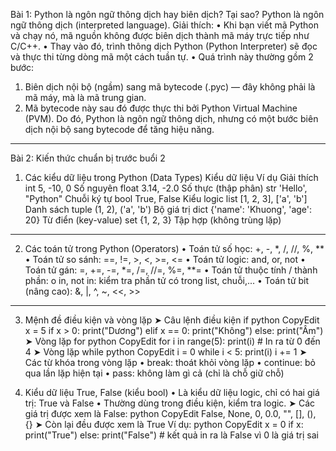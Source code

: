 Bài 1: Python là ngôn ngữ thông dịch hay biên dịch? Tại sao?
Python là ngôn ngữ thông dịch (interpreted language).
Giải thích:
•	Khi bạn viết mã Python và chạy nó, mã nguồn không được biên dịch thành mã máy trực tiếp như C/C++.
•	Thay vào đó, trình thông dịch Python (Python Interpreter) sẽ đọc và thực thi từng dòng mã một cách tuần tự.
•	Quá trình này thường gồm 2 bước:
1.	Biên dịch nội bộ (ngầm) sang mã bytecode (.pyc) — đây không phải là mã máy, mà là mã trung gian.
2.	Mã bytecode này sau đó được thực thi bởi Python Virtual Machine (PVM).
 Do đó, Python là ngôn ngữ thông dịch, nhưng có một bước biên dịch nội bộ sang bytecode để tăng hiệu năng.
________________________________________
Bài 2: Kiến thức chuẩn bị trước buổi 2
1. Các kiểu dữ liệu trong Python (Data Types)
Kiểu dữ liệu	Ví dụ	Giải thích
int	5, -10, 0	Số nguyên
float	3.14, -2.0	Số thực (thập phân)
str	'Hello', "Python"	Chuỗi ký tự
bool	True, False	Kiểu logic
list	[1, 2, 3], ['a', 'b']	Danh sách
tuple	(1, 2), ('a', 'b')	Bộ giá trị
dict	{'name': 'Khuong', 'age': 20}	Từ điển (key-value)
set	{1, 2, 3}	Tập hợp (không trùng lặp)
________________________________________
2. Các toán tử trong Python (Operators)
•	Toán tử số học: +, -, *, /, //, %, **
•	Toán tử so sánh: ==, !=, >, <, >=, <=
•	Toán tử logic: and, or, not
•	Toán tử gán: =, +=, -=, *=, /=, //=, %=, **=
•	Toán tử thuộc tính / thành phần:
o	in, not in: kiểm tra phần tử có trong list, chuỗi,...
•	Toán tử bit (nâng cao): &, |, ^, ~, <<, >>
________________________________________
3. Mệnh đề điều kiện và vòng lặp
➤ Câu lệnh điều kiện if
python
CopyEdit
x = 5
if x > 0:
    print("Dương")
elif x == 0:
    print("Không")
else:
    print("Âm")
➤ Vòng lặp for
python
CopyEdit
for i in range(5):
    print(i)  # In ra từ 0 đến 4
➤ Vòng lặp while
python
CopyEdit
i = 0
while i < 5:
    print(i)
    i += 1
➤ Các từ khóa trong vòng lặp
•	break: thoát khỏi vòng lặp
•	continue: bỏ qua lần lặp hiện tại
•	pass: không làm gì cả (chỉ là chỗ giữ chỗ)

4. Kiểu dữ liệu True, False (kiểu bool)
•	Là kiểu dữ liệu logic, chỉ có hai giá trị: True và False
•	Thường dùng trong điều kiện, kiểm tra logic.
➤ Các giá trị được xem là False:
python
CopyEdit
False, None, 0, 0.0, "", [], (), {}
➤ Còn lại đều được xem là True
Ví dụ:
python
CopyEdit
x = 0
if x:
    print("True")
else:
    print("False")  # kết quả in ra là False vì 0 là giá trị sai

